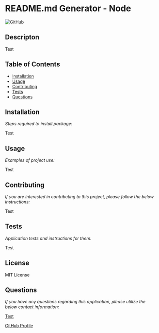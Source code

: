 
  # README.md Generator - Node

  ![GitHub](https://img.shields.io/github/license/k1te-m/courseWork_07_readMeGenerator)

  ## Descripton
  Test

  ## Table of Contents
  * [Installation](#installation)
  * [Usage](#usage)
  * [Contributing](#contributing)
  * [Tests](#tests)
  * [Questions](#questions)

  ## Installation 
    
  *Steps required to install package:* 
    
  Test

  ## Usage

  *Examples of project use:*

  Test

  ## Contributing

  *If you are interested in contributing to this project, please follow the below instructions:*

  Test

  ## Tests

  *Application tests and instructions for them:*

  Test

  ## License

  MIT License
  

  ## Questions

  *If you have any questions regarding this application, please utilize the below contact information:*

  [Test](mailto:Test)
  
  [GitHub Profile](https://www.github.com/k1te-m)
  